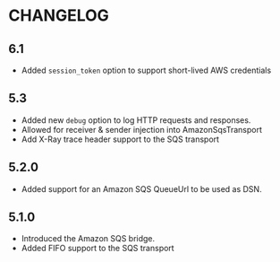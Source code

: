 CHANGELOG
=========

6.1
---

 * Added `session_token` option to support short-lived AWS credentials

5.3
---

 * Added new `debug` option to log HTTP requests and responses.
 * Allowed for receiver & sender injection into AmazonSqsTransport
 * Add X-Ray trace header support to the SQS transport

5.2.0
-----

 * Added support for an Amazon SQS QueueUrl to be used as DSN.

5.1.0
-----

 * Introduced the Amazon SQS bridge.
 * Added FIFO support to the SQS transport
